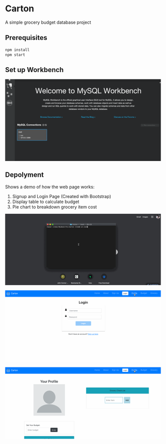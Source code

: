 # Carton
A simple grocery budget database project 

## Prerequisites
```
npm install
npm start
```

## Set up Workbench
![DB Demo](demogif/workbenchtutorial.gif)

## Depolyment
Shows a demo of how the web page works:
1. Signup and Login Page (Created with Bootstrap) 
2. Display table to calculate budget  
3. Pie chart to breakdown grocery item cost


![Home Demo](demogif/part1.gif)


![Login Demo](demogif/part2.gif)


![Feature Demo](demogif/part3.gif)



